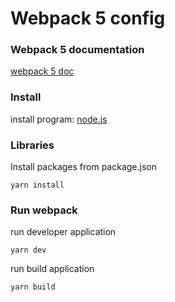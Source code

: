 # Webpack 5 config
### Webpack 5 documentation
[webpack 5 doc](https://webpack.js.org/concepts/)

### Install
install program: [node.js](https://nodejs.org/en/)

### Libraries
Install packages from package.json
```npm
yarn install
```

### Run webpack
run developer application
```npm
yarn dev
```
run build application
```npm
yarn build
```
